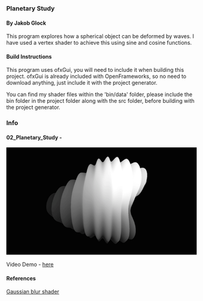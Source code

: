 ### Planetary Study
#### By Jakob Glock


This program explores how a spherical object can be deformed by waves. I have used a vertex shader to achieve this using sine and cosine functions.

#### Build Instructions

This program uses ofxGui, you will need to include it when building this project.
ofxGui is already included with OpenFrameworks, so no need to download anything, just include it with the project generator.

You can find my shader files within the 'bin/data' folder, please include the bin folder in the project folder along with the src folder, before building with the project generator.

### Info

#### 02_Planetary_Study -

![Planetary Image](/06_Sample_Images/1.png)

Video Demo - [here](https://www.youtube.com/watch?v=DlADEU0pMV0)

#### References

[Gaussian blur shader](https://github.com/openframeworks/openFrameworks/blob/master/examples/shader/09_gaussianBlurFilter/bin/data/shadersGL3/shaderBlurX.frag)
